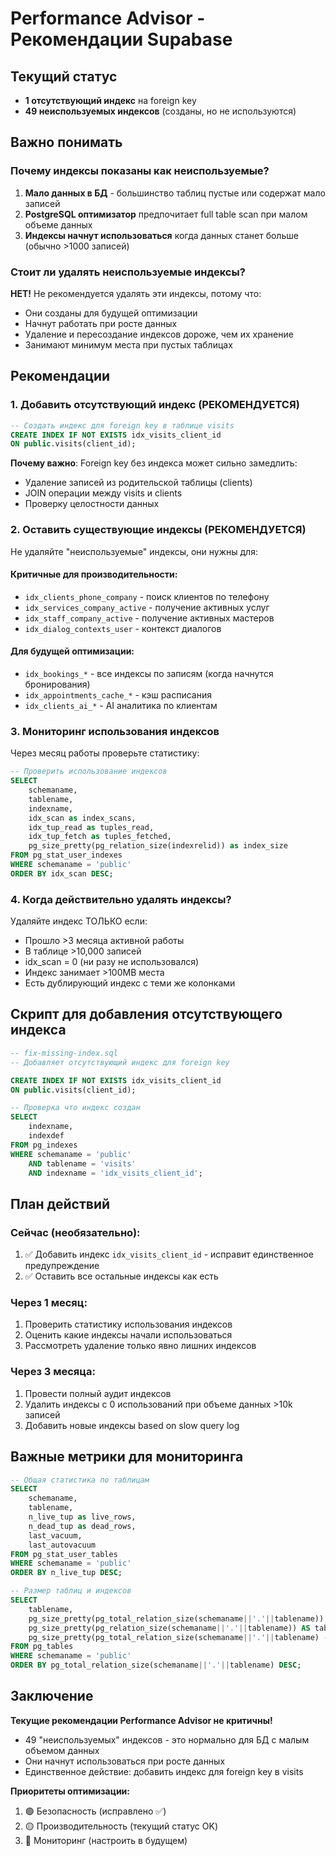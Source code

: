 # Performance Advisor - Рекомендации Supabase

## Текущий статус
- **1 отсутствующий индекс** на foreign key
- **49 неиспользуемых индексов** (созданы, но не используются)

## Важно понимать

### Почему индексы показаны как неиспользуемые?
1. **Мало данных в БД** - большинство таблиц пустые или содержат мало записей
2. **PostgreSQL оптимизатор** предпочитает full table scan при малом объеме данных
3. **Индексы начнут использоваться** когда данных станет больше (обычно >1000 записей)

### Стоит ли удалять неиспользуемые индексы?
**НЕТ!** Не рекомендуется удалять эти индексы, потому что:
- Они созданы для будущей оптимизации
- Начнут работать при росте данных
- Удаление и пересоздание индексов дороже, чем их хранение
- Занимают минимум места при пустых таблицах

## Рекомендации

### 1. Добавить отсутствующий индекс (РЕКОМЕНДУЕТСЯ)

```sql
-- Создать индекс для foreign key в таблице visits
CREATE INDEX IF NOT EXISTS idx_visits_client_id 
ON public.visits(client_id);
```

**Почему важно**: Foreign key без индекса может сильно замедлить:
- Удаление записей из родительской таблицы (clients)
- JOIN операции между visits и clients
- Проверку целостности данных

### 2. Оставить существующие индексы (РЕКОМЕНДУЕТСЯ)

Не удаляйте "неиспользуемые" индексы, они нужны для:

#### Критичные для производительности:
- `idx_clients_phone_company` - поиск клиентов по телефону
- `idx_services_company_active` - получение активных услуг
- `idx_staff_company_active` - получение активных мастеров
- `idx_dialog_contexts_user` - контекст диалогов

#### Для будущей оптимизации:
- `idx_bookings_*` - все индексы по записям (когда начнутся бронирования)
- `idx_appointments_cache_*` - кэш расписания
- `idx_clients_ai_*` - AI аналитика по клиентам

### 3. Мониторинг использования индексов

Через месяц работы проверьте статистику:

```sql
-- Проверить использование индексов
SELECT 
    schemaname,
    tablename,
    indexname,
    idx_scan as index_scans,
    idx_tup_read as tuples_read,
    idx_tup_fetch as tuples_fetched,
    pg_size_pretty(pg_relation_size(indexrelid)) as index_size
FROM pg_stat_user_indexes
WHERE schemaname = 'public'
ORDER BY idx_scan DESC;
```

### 4. Когда действительно удалять индексы?

Удаляйте индекс ТОЛЬКО если:
- Прошло >3 месяца активной работы
- В таблице >10,000 записей
- idx_scan = 0 (ни разу не использовался)
- Индекс занимает >100MB места
- Есть дублирующий индекс с теми же колонками

## Скрипт для добавления отсутствующего индекса

```sql
-- fix-missing-index.sql
-- Добавляет отсутствующий индекс для foreign key

CREATE INDEX IF NOT EXISTS idx_visits_client_id 
ON public.visits(client_id);

-- Проверка что индекс создан
SELECT 
    indexname,
    indexdef
FROM pg_indexes
WHERE schemaname = 'public' 
    AND tablename = 'visits'
    AND indexname = 'idx_visits_client_id';
```

## План действий

### Сейчас (необязательно):
1. ✅ Добавить индекс `idx_visits_client_id` - исправит единственное предупреждение
2. ✅ Оставить все остальные индексы как есть

### Через 1 месяц:
1. Проверить статистику использования индексов
2. Оценить какие индексы начали использоваться
3. Рассмотреть удаление только явно лишних индексов

### Через 3 месяца:
1. Провести полный аудит индексов
2. Удалить индексы с 0 использований при объеме данных >10k записей
3. Добавить новые индексы based on slow query log

## Важные метрики для мониторинга

```sql
-- Общая статистика по таблицам
SELECT 
    schemaname,
    tablename,
    n_live_tup as live_rows,
    n_dead_tup as dead_rows,
    last_vacuum,
    last_autovacuum
FROM pg_stat_user_tables
WHERE schemaname = 'public'
ORDER BY n_live_tup DESC;

-- Размер таблиц и индексов
SELECT
    tablename,
    pg_size_pretty(pg_total_relation_size(schemaname||'.'||tablename)) AS total_size,
    pg_size_pretty(pg_relation_size(schemaname||'.'||tablename)) AS table_size,
    pg_size_pretty(pg_total_relation_size(schemaname||'.'||tablename) - pg_relation_size(schemaname||'.'||tablename)) AS indexes_size
FROM pg_tables
WHERE schemaname = 'public'
ORDER BY pg_total_relation_size(schemaname||'.'||tablename) DESC;
```

## Заключение

**Текущие рекомендации Performance Advisor не критичны!**

- 49 "неиспользуемых" индексов - это нормально для БД с малым объемом данных
- Они начнут использоваться при росте данных
- Единственное действие: добавить индекс для foreign key в visits

**Приоритеты оптимизации:**
1. 🟢 Безопасность (исправлено ✅)
2. 🟡 Производительность (текущий статус OK)
3. 🔵 Мониторинг (настроить в будущем)
